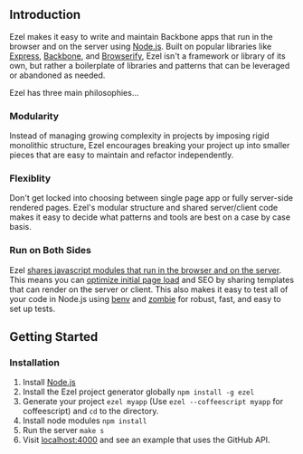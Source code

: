 ## Introduction

Ezel makes it easy to write and maintain Backbone apps that run in the browser and on the server using [Node.js](http://nodejs.org/). Built on popular libraries like [Express](http://expressjs.com/), [Backbone](http://backbonejs.org/), and [Browserify](http://browserify.org/), Ezel isn&apos;t a framework or library of its own, but rather a boilerplate of libraries and patterns that can be leveraged or abandoned as needed.

Ezel has three main philosophies...

### Modularity

Instead of managing growing complexity in projects by imposing rigid monolithic structure, Ezel encourages breaking your project up into smaller pieces that are easy to maintain and refactor independently.

### Flexiblity

Don&apos;t get locked into choosing between single page app or fully server-side rendered pages. Ezel&apos;s modular structure and shared server/client code makes it easy to decide what patterns and tools are best on a case by case basis.

### Run on Both Sides

Ezel [shares javascript modules that run in the browser and on the server](http://nerds.airbnb.com/isomorphic-javascript-future-web-apps/). This means you can [optimize initial page load](https://blog.twitter.com/2012/improving-performance-twittercom) and SEO by sharing templates that can render on the server or client. This also makes it easy to test all of your code in Node.js using [benv](http://github.com/artsy/benv) and [zombie](http://zombie.labnotes.org/) for robust, fast, and easy to set up tests.

## Getting Started

### Installation

1.  Install [Node.js](http://nodejs.org/)
2.  Install the Ezel project generator globally `npm install -g ezel`
3.  Generate your project `ezel myapp` (Use `ezel --coffeescript myapp` for coffeescript) and `cd` to the directory.
4.  Install node modules `npm install`
5.  Run the server `make s`
6.  Visit [localhost:4000](http://localhost:4000) and see an example that uses the GitHub API.
